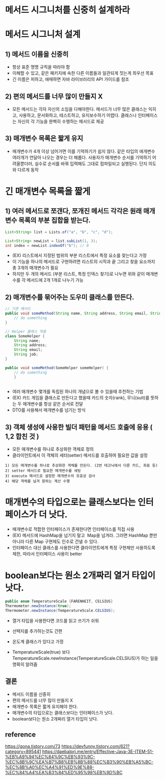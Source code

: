 # 메서드 시그니처를 신중히 설계하라

# 메서드 시그니처 설계
## 1) 메서드 이름을 신중히 
- 항상 표준 명명 규칙을 따라야 함
- 이해할 수 있고, 같은 패키지에 속한 다른 이름들과 일관되게 짓는게 최우선 목표
- 긴 이름은 피하고, 애매하면 자바 라이브러리의 API 가이드를 참조

## 2) 편의 메서드를 너무 많이 만들지 X
- 모든 메서드는 각자 자신의 소임을 다해야한다. 메서드가 너무 많은 클래스는 익히고, 사용하고, 문서화하고, 테스트하고, 유지보수하기 어렵다. 클래스나 인터페이스는 자신의 각 기능을 완벽히 수행하는 메서드로 제공
## 3) 매개변수 목록은 짧게 유지 
- 매개변수가 4개 이상 넘어가면 이를 기억하기가 쉽지 않다. 같은 타입의 애개변수 여러개가 연달아 나오는 경우는 더 해롭다. 사용자가 매개변수 순서를 기억하기 어려울뿐더러, 실수로 순서를 바꿔 입력해도 그대로 컴파일되고 실행된다. 단지 의도와 다르게 동작

# 긴 매개변수 목록을 짧게
## 1) 여러 메서드로 쪼갠다, 쪼개진 메서드 각각은 원래 매개변수 목록의 부분 집합을 받는다.
```java
List<String> list = Lists.of("a", "b", "c", "d");

List<String> newList = list.subList(1, 3);
int index = newList.indexOf("b"); // 0

```
- (EX) 리스트에서 지정된 범위의 부분 리스트에서 특정 요소를 찾는다고 가정
- 이 기능을 하나의 메서드로 구현하려면 리스트의 시작과 끝 그리고 찾을 요소까지 총 3개의 매개변수가 필요
- 하지만 두 개의 메서드 (부분 리스트, 특정 인덱스 찾기)로 나누면 위와 같이 매개변수를 각 메서드에 2개 1개로 나누기 가능 

## 2) 매개변수를 묶어주는 도우미 클래스를 만든다.

```java
// 기존 메서드
public void someMethod(String name, String address, String email, String job) {
    // do something
}

// Helper 클래스 적용
class SomeHelper {
    String name;
    String address;
    String email;
    String job;
}

public void someMethod(SomeHelper someHelper) {
    // do something
    }
    
```

- 여러 매개변수 몇개를 독립된 하나의 개념으로 볼 수 있을때 추천하는 기법
- (EX) 카드 게임을 클래스로 만든다고 했을때 카드의 숫자(rank), 무늬(suit)를 뜻하는 두 매개변수를 항상 같은 순서로 전달
- DTO를 사용해서 매개변수를 넘기는 방식

## 3) 객체 생성에 사용한 빌더 패턴을 메서드 호출에 응용 ( 1,2 합친 것 )
- 모든 매개변수를 하나로 추상화한 객체로 정의
- 클라이언트에서 이 객체의 세터(setter) 메서드를 호출하여 필요한 값을 설정

```
1) 모든 매개변수를 하나로 추상화한 객체를 만든다. (2번 테크닉에서 다룬 카드, 좌표 등)
2) setter 메서드로 필요한 매개변수를 세팅
3) execute 메서드로 설정한 매개변수의 유효성 검사
4) 해당 객체를 넘겨 원하는 계산 수행

```

# 매개변수의 타입으로는 클래스보다는 인터페이스가 더 낫다.
- 매개변수로 적합한 인터페이스가 존재한다면 인터페이스를 직접 사용 
- (EX) 메서드에 HashMap을 넘기지 말고  Map을 넘겨라. 그러면 HashMap 뿐만 아니라 다른 Map 구현체도 인수로 건넬 수 있다.
- 인터페이스 대신 클래스를 사용한다면 클라이언트에게 특정 구현체만 사용하도록 제한, 따라서 인터페이스 사용이 better 

# boolean보다는 원소 2개짜리 열거 타입이 낫다.


```java
public enum TemperatureScale {FARENHEIT, CELSIUS} 
Thermometer.newInstance(true); 
Thermometer.newInstance(TemperatureScale.CELSIUS);
```

- 열거 타입을 사용한다면 코드를 읽고 쓰기가 쉬워 
- 선택지를 추가하는것도 간편 

- 온도계 클래스가 있다고 가정
- TemperatureScale(true) 보다 TemperatureScale.newInstance(TemperatureScale.CELSIUS)가 하는 일을 명확히 알려줌


## 결론 
- 메서드 이름을 신중히 
- 편의 메서드를 너무 많이 만들지 X
- 매개변수 목록은 짧게 유지해야 한다.
- 매개변수의 타입으로는 클래스보다는 인터페이스가 낫다.
- boolean보다는 원소 2개짜리 열거 타입이 낫다.


## reference
https://gona.tistory.com/73
https://devfunny.tistory.com/621?category=895441
https://daebalpri.me/entry/Effective-Java-3E-ITEM-51-%EB%A9%94%EC%84%9C%EB%93%9C-%EC%8B%9C%EA%B7%B8%EB%8B%88%EC%B3%90%EB%A5%BC-%EC%8B%A0%EC%A4%91%ED%9E%88-%EC%84%A4%EA%B3%84%ED%95%98%EB%9D%BC
